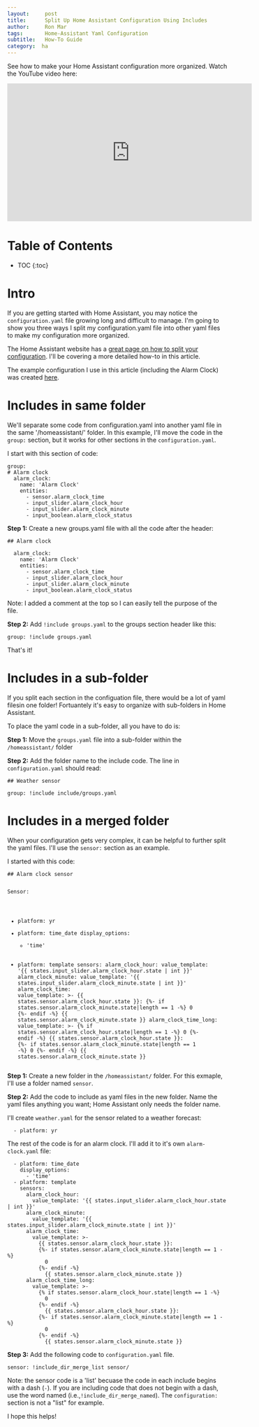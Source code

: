 ```yaml
---
layout:     post
title:      Split Up Home Assistant Configuration Using Includes
author:     Ron Mar
tags: 		Home-Assistant Yaml Configuration
subtitle:  	How-To Guide
category:  ha
---
```

<!-- Start Writing Below in Markdown -->

See how to make your Home Assistant configuration more organized. Watch the YouTube video here:

<div align="center">
<iframe width="560" height="315"
src="https://www.youtube.com/embed/Ili8B4hgQ-g" frameborder="0" allowfullscreen>
</iframe>
</div>

<h1 id="TOC">Table of Contents</h1>

* TOC
{:toc}

# Intro

If you are getting started with Home Assistant, you may notice the `configuration.yaml` file growing long and difficult to manage. I'm going to show you three ways I split my configuration.yaml file into other yaml files to make my configuration more organized. 

The Home Assistant website has a [great page on how to split your configuration](https://home-assistant.io/docs/configuration/splitting_configuration/). I'll be covering a more detailed how-to in this article.

The example configuration I use in this article (including the Alarm Clock) was created [here](http://ronmar.co/ha/2017/03/10/Ultimate-Alarm-Clock/).

# Includes in same folder

We'll separate some code from configuration.yaml into another yaml file in the same '/homeassistant/' folder. In this example, I'll move the code in the `group:` section, but it works for other sections in the `configuration.yaml`.

I start with this section of code:

```
group:
# Alarm clock
  alarm_clock:
    name: 'Alarm Clock'
    entities:
      - sensor.alarm_clock_time
      - input_slider.alarm_clock_hour
      - input_slider.alarm_clock_minute
      - input_boolean.alarm_clock_status
```

**Step 1:** Create a new groups.yaml file with all the code after the header:

```
## Alarm clock

  alarm_clock:
    name: 'Alarm Clock'
    entities:
      - sensor.alarm_clock_time
      - input_slider.alarm_clock_hour
      - input_slider.alarm_clock_minute
      - input_boolean.alarm_clock_status
```

Note: I added a comment at the top so I can easily tell the purpose of the file.

**Step 2:** Add `!include groups.yaml` to the groups section header like this:

```
group: !include groups.yaml
```

That's it!

# Includes in a sub-folder

If you split each section in the configuation file, there would be a lot of yaml filesin one folder! Fortuantely it's easy to organize with sub-folders in Home Assistant.

To place the yaml code in a sub-folder, all you have to do is:

**Step 1:** Move the `groups.yaml` file into a sub-folder within the `/homeassistant/` folder

**Step 2:** Add the folder name to the include code. The line in `configuration.yaml` should read:

```
## Weather sensor

group: !include include/groups.yaml
```

# Includes in a merged folder

When your configuration gets very complex, it can be helpful to further split the yaml files. I'll use the `sensor:` section as an example.

I started with this code:

<div class="highlighter-rouge"><pre class="highlight"><code>## Alarm clock sensor

Sensor:
  - platform: yr
  - platform: time_date
    display_options:
      - 'time'
  - platform: template
    sensors:
      alarm_clock_hour:
        value_template: '{<code></code>{ states.input_slider.alarm_clock_hour.state | int }}'
      alarm_clock_minute:
        value_template: '{<code></code>{ states.input_slider.alarm_clock_minute.state | int }}'
      alarm_clock_time:
        value_template: >-
          {<code></code>{ states.sensor.alarm_clock_hour.state }}:
          {<code></code>%- if states.sensor.alarm_clock_minute.state|length == 1 -%}
            0
          {<code></code>%- endif -%}
            {<code></code>{ states.sensor.alarm_clock_minute.state }}
      alarm_clock_time_long:
        value_template: >-
          {<code></code>% if states.sensor.alarm_clock_hour.state|length == 1 -%}
            0
          {<code></code>%- endif -%}
            {<code></code>{ states.sensor.alarm_clock_hour.state }}:
          {<code></code>%- if states.sensor.alarm_clock_minute.state|length == 1 -%}
            0
          {<code></code>%- endif -%}
            {<code></code>{ states.sensor.alarm_clock_minute.state }}</code></pre>
</div>

**Step 1:** Create a new folder in the `/homeassistant/` folder. For this exmaple, I'll use a folder named `sensor`.

**Step 2:** Add the code to include as yaml files in the new folder. Name the yaml files anything you want; Home Assistant only needs the folder name.

I'll create `weather.yaml` for the sensor related to a weather forecast:

```
  - platform: yr
```

The rest of the code is for an alarm clock. I'll add it to it's own `alarm-clock.yaml` file:

<div class="highlighter-rouge"><pre class="highlight"><code>  - platform: time_date
    display_options:
      - 'time'
  - platform: template
    sensors:
      alarm_clock_hour:
        value_template: '{<code></code>{ states.input_slider.alarm_clock_hour.state | int }}'
      alarm_clock_minute:
        value_template: '{<code></code>{ states.input_slider.alarm_clock_minute.state | int }}'
      alarm_clock_time:
        value_template: >-
          {<code></code>{ states.sensor.alarm_clock_hour.state }}:
          {<code></code>%- if states.sensor.alarm_clock_minute.state|length == 1 -%}
            0
          {<code></code>%- endif -%}
            {<code></code>{ states.sensor.alarm_clock_minute.state }}
      alarm_clock_time_long:
        value_template: >-
          {<code></code>% if states.sensor.alarm_clock_hour.state|length == 1 -%}
            0
          {<code></code>%- endif -%}
            {<code></code>{ states.sensor.alarm_clock_hour.state }}:
          {<code></code>%- if states.sensor.alarm_clock_minute.state|length == 1 -%}
            0
          {<code></code>%- endif -%}
            {<code></code>{ states.sensor.alarm_clock_minute.state }}</code></pre>
</div>

**Step 3:** Add the following code to `configuration.yaml` file.

```
sensor: !include_dir_merge_list sensor/
```

Note: the sensor code is a 'list' becuase the code in each include begins with a dash (`-`). If you are including code that does not begin with a dash, use the word named (i.e.,`!include_dir_merge_named`). The `configuration:` section is not a "list" for example.

I hope this helps!
